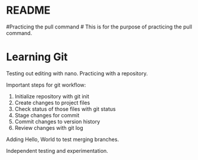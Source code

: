 # README #

#Practicing the pull command #
This is for the purpose of practicing the pull command.


# Learning Git #
Testing out editing with nano.
Practicing with a repository.

Important steps for git workflow:

1. Initialize repository with git init
2. Create changes to project files
3. Check status of those files with git status
4. Stage changes for commit
5. Commit changes to version history
6. Review changes with git log

Adding Hello, World to test merging branches.

Independent testing and experimentation.
